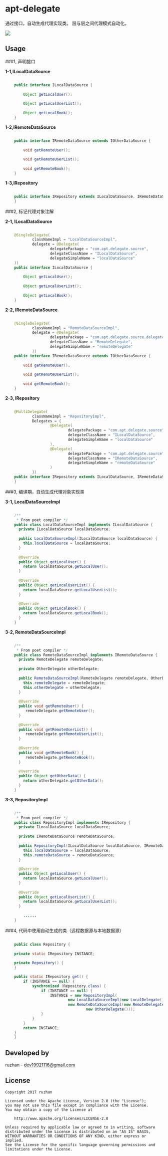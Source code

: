 
apt-delegate
===============



通过接口，自动生成代理实现类。 层与层之间代理模式自动化。



![](https://github.com/ruzhan123/apt-delegate/raw/master/gif/apt-delegate.png)




Usage
-----

###1, 声明接口


**1-1,ILocalDataSource**

```java

	public interface ILocalDataSource {
	
	    Object getLocalUser();
	
	    Object getLocalUserList();
	
	    Object getLocalBook();
	}
```

**1-2,IRemoteDataSource**

```java

	public interface IRemoteDataSource extends IOtherDataSource {
	
	    void getRemoteUser();
	
	    void getRemoteUserList();
	
	    void getRemoteBook();
	}
```

**1-3,IRepository**

```java

	public interface IRepository extends ILocalDataSource, IRemoteDataSource {
	}
```


###2, 标记代理对象注解


**2-1, ILocalDataSource**

```java

	@SingleDelegate(
	        classNameImpl = "LocalDataSourceImpl",
	        delegate = @Delegate(
	                delegatePackage = "com.apt.delegate.source",
	                delegateClassName = "ILocalDataSource",
	                delegateSimpleName = "localDataSource"
	))
	public interface ILocalDataSource {
	
	    Object getLocalUser();
	
	    Object getLocalUserList();
	
	    Object getLocalBook();
	}
```

**2-2, IRemoteDataSource**

```java

	@SingleDelegate(
	        classNameImpl = "RemoteDataSourceImpl",
	        delegate = @Delegate(
	                delegatePackage = "com.apt.delegate.source.delegate",
	                delegateClassName = "RemoteDelegate",
	                delegateSimpleName = "remoteDelegate"
	        ))
	public interface IRemoteDataSource extends IOtherDataSource {
	
	    void getRemoteUser();
	
	    void getRemoteUserList();
	
	    void getRemoteBook();
	}
```

**2-3, IRepository**

```java

	@MultiDelegate(
	        classNameImpl = "RepositoryImpl",
	        Delegates = {
	                @Delegate(
	                        delegatePackage = "com.apt.delegate.source",
	                        delegateClassName = "ILocalDataSource",
	                        delegateSimpleName = "localDataSource"
	                ),
	                @Delegate(
	                        delegatePackage = "com.apt.delegate.source",
	                        delegateClassName = "IRemoteDataSource",
	                        delegateSimpleName = "remoteDataSource"
	                )
	        })
	public interface IRepository extends ILocalDataSource, IRemoteDataSource {
	}
```

###3, 编译期，自动生成代理对象实现类

**3-1, LocalDataSourceImpl**

```java

	/**
	 * From poet compiler */
	public class LocalDataSourceImpl implements ILocalDataSource {
	  private ILocalDataSource localDataSource;
	
	  public LocalDataSourceImpl(ILocalDataSource localDataSource) {
	    this.localDataSource = localDataSource;
	  }
	
	  @Override
	  public Object getLocalUser() {
	    return localDataSource.getLocalUser();
	  }
	
	  @Override
	  public Object getLocalUserList() {
	    return localDataSource.getLocalUserList();
	  }
	
	  @Override
	  public Object getLocalBook() {
	    return localDataSource.getLocalBook();
	  }
	}
```

**3-2, RemoteDataSourceImpl**

```java

	/**
	 * From poet compiler */
	public class RemoteDataSourceImpl implements IRemoteDataSource {
	  private RemoteDelegate remoteDelegate;
	
	  private OtherDelegate otherDelegate;
	
	  public RemoteDataSourceImpl(RemoteDelegate remoteDelegate, OtherDelegate otherDelegate) {
	    this.remoteDelegate = remoteDelegate;
	    this.otherDelegate = otherDelegate;
	  }
	
	  @Override
	  public void getRemoteUser() {
	     remoteDelegate.getRemoteUser();
	  }
	
	  @Override
	  public void getRemoteUserList() {
	     remoteDelegate.getRemoteUserList();
	  }
	
	  @Override
	  public void getRemoteBook() {
	     remoteDelegate.getRemoteBook();
	  }
	
	  @Override
	  public Object getOtherData() {
	    return otherDelegate.getOtherData();
	  }
	}
```

**3-3, RepositoryImpl**

```java

	/**
	 * From poet compiler */
	public class RepositoryImpl implements IRepository {
	  private ILocalDataSource localDataSource;
	
	  private IRemoteDataSource remoteDataSource;
	
	  public RepositoryImpl(ILocalDataSource localDataSource, IRemoteDataSource remoteDataSource) {
	    this.localDataSource = localDataSource;
	    this.remoteDataSource = remoteDataSource;
	  }
	
	  @Override
	  public Object getLocalUser() {
	    return localDataSource.getLocalUser();
	  }
	
	  @Override
	  public Object getLocalUserList() {
	    return localDataSource.getLocalUserList();
	  }
	
		......
	}
```

###4, 代码中使用自动生成的类（远程数据源与本地数据源）

```java

	public class Repository {
	
	private static IRepository INSTANCE;
	
	private Repository() {
	}

	public static IRepository get() {
	    if (INSTANCE == null) {
	        synchronized (Repository.class) {
	            if (INSTANCE == null) {
	                INSTANCE = new RepositoryImpl(
	                        new LocalDataSourceImpl(new LocalDelegate()),
	                        new RemoteDataSourceImpl(new RemoteDelegate(),
	                                new OtherDelegate()));
	            }
	        }
	    }
	    return INSTANCE;
	}
	}
```

Developed by
-------

 ruzhan - <a href='javascript:'>dev19921116@gmail.com</a>



License
-------

    Copyright 2017 ruzhan

    Licensed under the Apache License, Version 2.0 (the "License");
    you may not use this file except in compliance with the License.
    You may obtain a copy of the License at
    
        http://www.apache.org/licenses/LICENSE-2.0
    
    Unless required by applicable law or agreed to in writing, software
    distributed under the License is distributed on an "AS IS" BASIS,
    WITHOUT WARRANTIES OR CONDITIONS OF ANY KIND, either express or implied.
    See the License for the specific language governing permissions and
    limitations under the License.

